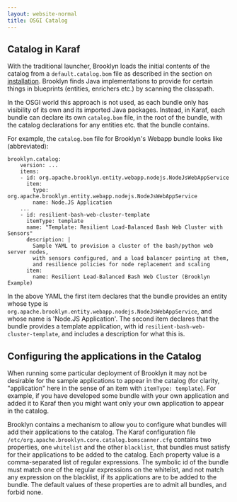 ```yaml
---
layout: website-normal
title: OSGI Catalog
---
```


## Catalog in Karaf


With the traditional launcher, Brooklyn loads the initial contents of the catalog from a `default.catalog.bom` file
as described in the section on [installation](/guide/ops/production-installation.html). Brooklyn finds Java 
implementations to provide for certain things in blueprints (entities, enrichers etc.) by scanning the classpath. 

In the OSGI world this approach is not used, as each bundle only has visibility of its own and its imported Java packages. 
Instead, in Karaf, each bundle can declare its own `catalog.bom` file, in the root of the bundle,
with the catalog declarations for any entities etc. that the bundle contains.

For example, the `catalog.bom` file for Brooklyn's Webapp bundle looks like (abbreviated):

    brooklyn.catalog:
        version: ...
        items:
        - id: org.apache.brooklyn.entity.webapp.nodejs.NodeJsWebAppService
          item:
            type: org.apache.brooklyn.entity.webapp.nodejs.NodeJsWebAppService
            name: Node.JS Application
        ...    
        - id: resilient-bash-web-cluster-template
          itemType: template
          name: "Template: Resilient Load-Balanced Bash Web Cluster with Sensors"
          description: |
            Sample YAML to provision a cluster of the bash/python web server nodes,
            with sensors configured, and a load balancer pointing at them,
            and resilience policies for node replacement and scaling
          item:
            name: Resilient Load-Balanced Bash Web Cluster (Brooklyn Example)

In the above YAML the first item declares that the bundle provides an entity whose type is 
`org.apache.brooklyn.entity.webapp.nodejs.NodeJsWebAppService`, and whose name is 'Node.JS Application'.  The second
item declares that the bundle provides a template application, with id  `resilient-bash-web-cluster-template`, and 
includes a description for what this is.

## Configuring the applications in the Catalog

When running some particular deployment of Brooklyn it may not be desirable for the sample applications to appear in 
the catalog (for clarity, "application" here in the sense of an item with `itemType: template`). 
For example, if you have developed
some bundle with your own application and added it to Karaf then you might want only your own application to appear in 
the catalog.  

Brooklyn contains a mechanism to allow you to configure what bundles will add their applications to the catalog. 
The Karaf configuration file `/etc/org.apache.brooklyn.core.catalog.bomscanner.cfg` contains two properties, 
one `whitelist` and the other `blacklist`, that bundles must satisfy for their applications to be added to the catalog. 
Each property value is a comma-separated list of regular expressions.  The symbolic id of the bundle must match one of 
the regular expressions on the whitelist, and not match any expression on the blacklist, if its applications
are to be added to the bundle.  The default values of these properties are to admit all bundles, and forbid none.



